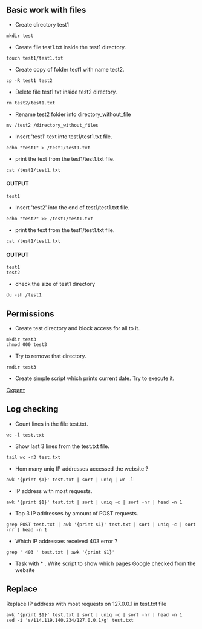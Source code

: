 ##  Basic work with files

- Create directory test1

```console
mkdir test
```

- Create file test1.txt inside the test1 directory.

```console
touch test1/test1.txt
```


-   Create copy of folder test1 with name test2.  
```console
cp -R test1 test2
```
-    Delete file test1.txt inside test2 directory.
```console
rm test2/test1.txt
```
-    Rename test2 folder into directory_without_file
```console
mv /test2 /directory_without_files
```
-    Insert 'test1' text into test1/test1.txt file.
```console
echo "test1" > /test1/test1.txt
```
-    print the text from the test1/test1.txt file.
```console
cat /test1/test1.txt
```
#### OUTPUT
```console
test1
```
-    Insert 'test2' into the end of test1/test1.txt file.
```console
echo "test2" >> /test1/test1.txt
```
-    print the text from the test1/test1.txt file.
```console
cat /test1/test1.txt
```
#### OUTPUT
```console
test1
test2
```
- check the size of test1 directory
```console
du -sh /test1
```
## Permissions

-   Create test directory and block access for all to it.
```console
mkdir test3 
chmod 000 test3
```
-   Try to remove that directory.
```console
rmdir test3
```
-    Create simple script which prints current date. Try to execute it.

[Скрипт](https://github.com/IamGeniuss/test_ggs/blob/main/datescrypt.sh)

## Log checking

-  Count lines in the file test.txt.
```console
wc -l test.txt
```

- Show last 3 lines from the test.txt file. 
```console
tail wc -n3 test.txt
```

-  Hom many uniq IP addresses accessed the website ? 
```console
awk '{print $1}' test.txt | sort | uniq | wc -l
```

-  IP address with most requests.
```console
awk '{print $1}' test.txt | sort | uniq -c | sort -nr | head -n 1
```

-  Top 3 IP addresses by amount of POST requests.
```console
grep POST test.txt | awk '{print $1}' test.txt | sort | uniq -c | sort -nr | head -n 1

```

-  Which IP addresses received 403 error ? 
```console
grep ' 403 ' test.txt | awk '{print $1}'
```

- Task with * . Write script to show which pages Google checked from the website 

## Replace

Replace IP address with most requests on 127.0.0.1 in test.txt file 
```console
awk '{print $1}' test.txt | sort | uniq -c | sort -nr | head -n 1
sed -i 's/114.119.140.234/127.0.0.1/g' test.txt
```
